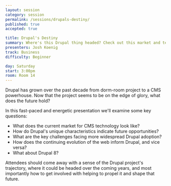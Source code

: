 ```yaml
---
layout: session
category: session
permalink: /sessions/drupals-destiny/
published: true
accepted: true

title: Drupal's Destiny
summary: Where's this Drupal thing headed? Check out this market and technology analysis and catch a glimpse of Drupal's Destiny!
presenters: Josh Koenig
track: Business
difficulty: Beginner

day: Saturday
start: 3:00pm
room: Room 14
---
```


Drupal has grown over the past decade from dorm-room project to a CMS powerhouse. Now that the project seems to be on the edge of glory, what does the future hold?

In this fast-paced and energetic presentation we'll examine some key questions:

- What does the current market for CMS technology look like?
- How do Drupal's unique characteristics indicate future opportunities?
- What are the key challenges facing more widespread Drupal adoption?
- How does the continuing evolution of the web inform Drupal, and vice versa?
- What about Drupal 8?

Attendees should come away with a sense of the Drupal project's trajectory, where it could be headed over the coming years, and most importantly how to get involved with helping to propel it and shape that future.

